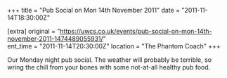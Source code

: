 +++
title = "Pub Social on Mon 14th November 2011"
date = "2011-11-14T18:30:00Z"

[extra]
original = "https://uwcs.co.uk/events/pub-social-on-mon-14th-november-2011-1474489055931/"    
ent_time = "2011-11-14T20:30:00Z"
location = "The Phantom Coach"
+++

Our Monday night pub social. The weather will probably be terrible, so wring the chill from your bones with some not-at-all healthy pub food.

